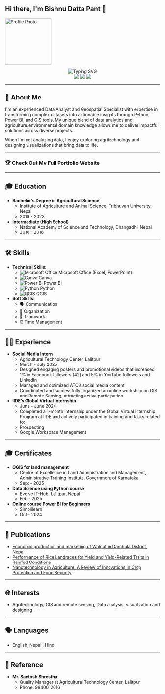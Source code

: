## Hi there, I'm Bishnu Datta Pant 👋
<img src="assets/profile.jpg" alt="Profile Photo" width="150" align="center"> <!-- Optional: Add photo if uploaded -->

<p align="center">
  <img src="https://readme-typing-svg.herokuapp.com?font=Fira+Code&pause=1000&color=2E9EF7&center=true&vCenter=true&width=600&lines=Data+Analyst+%7C+Geospatial+Specialist;Transforming+Data+into+Actionable+Insights;Agricultural+Data+Expert;GIS+%26+Visualization+Enthusiast" alt="Typing SVG" /><br>
  <a href="https://linkedin.com/in/contactbishnupant"><img src="https://img.shields.io/badge/LinkedIn-Connect-blue?style=for-the-badge&logo=linkedin"></a>
  <a href="mailto:pantb813@gmail.com"><img src="https://img.shields.io/badge/Email-Contact-green?style=for-the-badge&logo=gmail"></a>
  <a href="https://github.com/Bishnu324/BishnuDattaPant_CV.pdf" download><img src="https://img.shields.io/badge/Download%20CV-PDF-orange?style=for-the-badge"></a>
</p>

---

## 🚀 About Me
I'm an experienced Data Analyst and Geospatial Specialist with expertise in transforming complex datasets into actionable insights through Python, Power BI, and GIS tools. My unique blend of data analytics and agriculture/environmental domain knowledge allows me to deliver impactful solutions across diverse projects.

When I'm not analyzing data, I enjoy exploring agritechnology and designing visualizations that bring data to life.

---

### [🏆 Check Out My Full Portfolio Website](https://Bishnu324.github.io/)

---

## 🎓 Education
- **Bachelor’s Degree in Agricultural Science**
  - Institute of Agriculture and Animal Science, Tribhuvan University, Nepal
  - 2019 - 2023
- **Intermediate (High School)**
  - National Academy of Science and Technology, Dhangadhi, Nepal
  - 2016 - 2018

---

## 🛠️ Skills
- **Technical Skills**: 
  - <img src="https://img.shields.io/badge/Microsoft%20Office-Expert-217346?style=flat&logo=microsoft-office&logoColor=white" alt="Microsoft Office"> Microsoft Office (Excel, PowerPoint)
  - <img src="https://img.shields.io/badge/Canva-Intermediate-00C4B4?style=flat&logo=canva" alt="Canva"> Canva
  - <img src="https://img.shields.io/badge/Power%20BI-Expert-F2C811?style=flat&logo=powerbi" alt="Power BI"> Power BI
  - <img src="https://img.shields.io/badge/Python-Intermediate-3776AB?style=flat&logo=python" alt="Python"> Python
  - <img src="https://img.shields.io/badge/QGIS-Intermediate-589636?style=flat" alt="QGIS"> QGIS
- **Soft Skills**: 
  - 🗣️ Communication
  - 📅 Organization
  - 🤝 Teamwork
  - ⏰ Time Management

---

## 👨‍💼 Experience
- **Social Media Intern**
  - Agricultural Technology Center, Lalitpur
  - March - July 2025
  - Designed engaging posters and promotional videos that increased 1% in Facebook followers (42) and 5% in YouTube followers and LinkedIn
  - Managed and optimized ATC’s social media content
  - Coordinated and successfully organized an online workshop on GIS and Remote Sensing, attracting active participation
- **IIDE’s Global Virtual Internship**
  - June - June 2024
  - Completed a 1-month internship under the Global Virtual Internship Program at IIDE and actively participated in training and tasks related to:
  - Prospecting
  - Google Workspace Management

---

## 🎓 Certificates
- **QGIS for land management**
  - Centre of Excellence in Land Administration and Management, Administrative Training Institute, Government of Karnataka
  - Sept - 2025
- **Data Science using Python course**
  - Evolve IT-Hub, Lalitpur, Nepal
  - Feb - 2025
- **Online course Power BI for Beginners**
  - Simplilearn
  - Oct - 2024

---

## 📝 Publications
- [Economic production and marketing of Walnut in Darchula District, Nepal](https://doi.org/10.1000/xyz123)
- [Performance of Rice Landraces for Yield and Yield-Related Traits in Rainfed Conditions](https://doi.org/10.1000/abc456)
- [Nanotechnology in Agriculture: A Review of Innovations in Crop Protection and Food Security](https://doi.org/10.1000/def789)

---

## 🌐 Interests
- Agritechnology, GIS and remote sensing, Data analysis, visualization and designing

---

## 🗣️ Languages
- English, Nepali, Hindi

---

## 🔗 Reference
- **Mr. Santosh Shrestha**
  - Quality Manager at Agricultural Technology Center, Lalitpur
  - Phone: 9840012016

